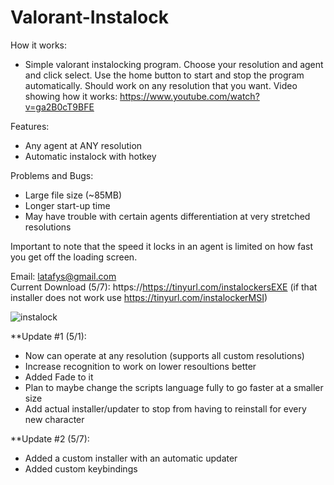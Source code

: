 # Valorant-Instalock

How it works:
- Simple valorant instalocking program. Choose your resolution and agent and click select. Use the home button to start and stop the program automatically. Should work on any resolution that you want. Video showing how it works: https://www.youtube.com/watch?v=ga2B0cT9BFE

Features:
- Any agent at ANY resolution
- Automatic instalock with hotkey

Problems and Bugs:
- Large file size (~85MB)
- Longer start-up time
- May have trouble with certain agents differentiation at very stretched resolutions


Important to note that the speed it locks in an agent is limited on how fast you get off the loading screen.  

Email: latafys@gmail.com                                                                                                                                                
Current Download (5/7):  https://https://tinyurl.com/instalockersEXE (if that installer does not work use https://tinyurl.com/instalockerMSI)


![instalock](https://user-images.githubusercontent.com/103542834/167274890-e40c95c4-1a09-4d90-a1fc-6e14122702ce.png)



**Update #1 (5/1): 
- Now can operate at any resolution  (supports all custom resolutions)
- Increase recognition to work on lower resoultions better
- Added Fade to it
- Plan to maybe change the scripts language fully to go faster at a smaller size
- Add actual installer/updater to stop from having to reinstall for every new character

**Update #2 (5/7):
- Added a custom installer with an automatic updater
- Added custom keybindings
